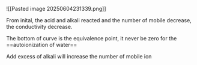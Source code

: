 ![[Pasted image 20250604231339.png]]

From inital, the acid and alkali reacted and the number of mobile decrease, the conductivity decrease. 

The bottom of curve is the equivalence point, it never be zero for the ==autoionization of water==

Add excess of alkali will increase the number of mobile ion


